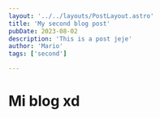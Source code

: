 ```yaml
---
layout: '../../layouts/PostLayout.astro'
title: 'My second blog post'
pubDate: 2023-08-02
description: 'This is a post jeje'
author: 'Mario'
tags: ['second']

---
```



# Mi blog xd

